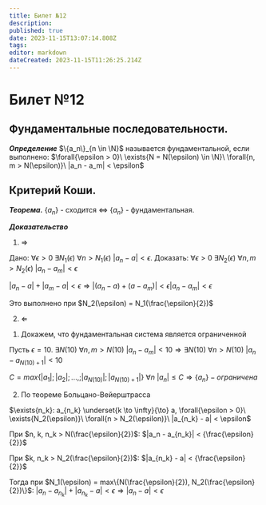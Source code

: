 ```yaml
---
title: Билет №12
description: 
published: true
date: 2023-11-15T13:07:14.808Z
tags: 
editor: markdown
dateCreated: 2023-11-15T11:26:25.214Z
---
```


# Билет №12

## Фундаментальные последовательности. 

***Определение***
$\{a_n\}_{n \in \N}$ называется фундаментальной, если выполнено:
$\forall{\epsilon > 0}\ \exists{N = N(\epsilon) \in \N}\ \forall{n, m > N(\epsilon)}\ |a_n - a_m| < \epsilon$

## Критерий Коши.
***Теорема.***
$\{a_n\}$ - сходится $\Leftrightarrow$ $\{a_n\}$ - фундаментальная.

***Доказательство***
1) $\Rightarrow$

Дано:
$\forall{\epsilon > 0}\ \exists{N_1(\epsilon)}\ \forall{n > N_1(\epsilon)}\ |a_n - a| < \epsilon$.
Доказать:
$\forall{\epsilon > 0}\ \exists{N_2(\epsilon)}\ \forall{n, m > N_2(\epsilon)}\ |a_n - a_m| < \epsilon$

$|a_n - a| + |a_m - a| < \epsilon \Rightarrow |(a_n - a) + (a - a_m)| < \epsilon |a_n - a_m| < \epsilon$

Это выполнено при $N_2(\epsilon) = N_1(\frac{\epsilon}{2})$

2. $\Leftarrow$

1) Докажем, что фундаментальная система является ограниченной

Пусть $\epsilon = 10$.
$\exists{N(10)}\ \forall{n, m > N(10)}\ |a_n - a_m| < 10 \Rightarrow \exists{N(10)}\ \forall{n > N(10)}\ |a_n - a_{N(10) + 1}| < 10$ 

$C = max\{|a_1|; |a_2|; ...,; |a_{N(10)}|; |a_{N(10) + 1}| \}$
$\forall{n}\ |a_n| \leq C \Rightarrow \{a_n\} - ограничена$

2) По теореме Больцано-Вейерштрасса 

$\exists{n_k}: a_{n_k} \underset{k \to \infty}{\to} a, \forall{\epsilon > 0}\ \exists{N_2(\epsilon)}\ \forall{n > N_2(\epsilon)}\ |a_{n_k} - a| < \epsilon$

При $n, k, n_k > N(\frac{\epsilon}{2})$: $|a_n - a_{n_k}| < {\frac{\epsilon}{2}}$

При $k, n_k > N_2(\frac{\epsilon}{2})$: $|a_{n_k} - a| < {\frac{\epsilon}{2}}$

Тогда при $N_1(\epsilon) = max\{N(\frac{\epsilon}{2}), N_2(\frac{\epsilon}{2})\}$:
$|a_n - a_{n_k}| + |a_{n_k} - a| < \epsilon \Rightarrow |a_n - a| < \epsilon$

